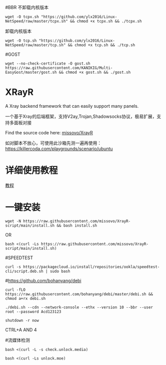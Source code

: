 #BBR
不卸载内核版本
```
wget -O tcpx.sh "https://github.com/ylx2016/Linux-NetSpeed/raw/master/tcpx.sh" && chmod +x tcpx.sh && ./tcpx.sh
```
卸载内核版本
```
wget -O tcp.sh "https://github.com/ylx2016/Linux-NetSpeed/raw/master/tcp.sh" && chmod +x tcp.sh && ./tcp.sh 
```

#GOST
```
wget --no-check-certificate -O gost.sh https://raw.githubusercontent.com/KANIKIG/Multi-EasyGost/master/gost.sh && chmod +x gost.sh && ./gost.sh
```

# XRayR
A Xray backend framework that can easily support many panels.

一个基于Xray的后端框架，支持V2ay,Trojan,Shadowsocks协议，极易扩展，支持多面板对接

Find the source code here: [missovo/XrayR](https://github.com/missovo/XrayR)

如对脚本不放心，可使用此沙箱先测一遍再使用：https://killercoda.com/playgrounds/scenario/ubuntu

# 详细使用教程

[教程](https://crackair.gitbook.io/xrayr-project/)

# 一键安装

```
wget -N https://raw.githubusercontent.com/missovo/XrayR-script/main/install.sh && bash install.sh
```
OR
```
bash <(curl -Ls https://raw.githubusercontent.com/missovo/XrayR-script/main/install.sh)
```

#SPEEDTEST

```
curl -s https://packagecloud.io/install/repositories/ookla/speedtest-cli/script.deb.sh | sudo bash
```



#https://github.com/bohanyang/debi
```
curl -fLO https://raw.githubusercontent.com/bohanyang/debi/master/debi.sh && chmod a+rx debi.sh
```
```
./debi.sh --cdn --network-console --ethx --version 10 --bbr --user root --password Acd123123
```
```
shutdown -r now
```
CTRL+A AND 4

#流媒体检测
```
bash <(curl -L -s check.unlock.media)
```
```
bash <(curl -Ls unlock.moe)
```

